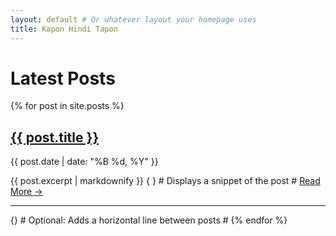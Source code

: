 ```yaml
---
layout: default # Or whatever layout your homepage uses
title: Kapon Hindi Tapon
---
```


<h1>Latest Posts</h1>

{% for post in site.posts %}
  <div class="post-preview">
    <h2>
      <a href="{{ post.url | relative_url }}">{{ post.title }}</a>
    </h2>
    <p class="post-meta">
      {{ post.date | date: "%B %d, %Y" }}
    </p>
    {{ post.excerpt | markdownify }} { } # Displays a snippet of the post #
    <a href="{{ post.url | relative_url }}">Read More &rarr;</a>
  </div>
  <hr> {} # Optional: Adds a horizontal line between posts #
{% endfor %}
